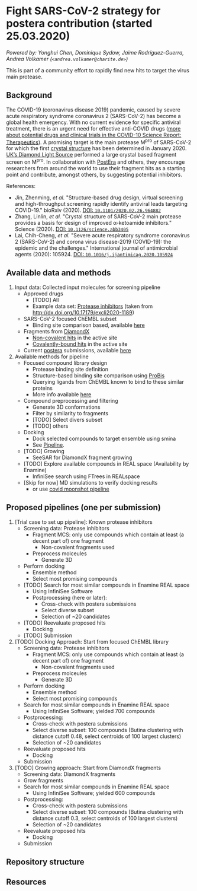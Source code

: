 # Fight SARS-CoV-2 strategy for postera contribution (started 25.03.2020)

_Powered by: Yonghui Chen, Dominique Sydow, Jaime Rodríguez-Guerra, Andrea Volkamer (`<andrea.volkamer@charite.de>`)_

This is part of a community effort to rapidly find new hits to target the virus main protease.

## Background
The COVID-19 (coronavirus disease 2019) pandemic, caused by severe acute respiratory syndrome coronavirus 2 (SARS-CoV-2) has become a global health emergency. With no current evidence for specific antiviral treatment, there is an urgent need for effective anti-COVID drugs ([more about potential drugs and clinical trials in the COVID-10 Science Report: Therapeutics](https://sph.nus.edu.sg/wp-content/uploads/2020/03/COVID-19-Science-Report-Therapeutics-30-Mar.pdf)). A promising target is the main protease M<sup>pro</sup> of SARS-CoV-2 for which the first [crystal structure](http://www.rcsb.org/structure/6LU7) has been determined in January 2020.  
[UK’s Diamond Light Source](https://www.diamond.ac.uk/covid-19/for-scientists/Main-protease-structure-and-XChem/Downloads.html) performed a large crystal based fragment screen on M<sup>pro</sup>. In collaboration with [PostEra](https://covid.postera.ai/covid) and others, they encourage researchers from around the world to use their fragment hits as a starting point and contribute, amongst others, by suggesting potential inhibitors. 

References:

* Jin, Zhenming, _et al._ "Structure-based drug design, virtual screening and high-throughput screening rapidly identify antiviral leads targeting COVID-19." bioRxiv (2020). [DOI: `10.1101/2020.02.26.964882`](https://www.biorxiv.org/content/10.1101/2020.02.26.964882v1)
* Zhang, Linlin, _et al._ "Crystal structure of SARS-CoV-2 main protease provides a basis for design of improved α-ketoamide inhibitors." Science (2020). [DOI: `10.1126/science.abb3405`](https://science.sciencemag.org/content/early/2020/03/20/science.abb3405)
* Lai, Chih-Cheng, _et al._ "Severe acute respiratory syndrome coronavirus 2 (SARS-CoV-2) and corona virus disease-2019 (COVID-19): the epidemic and the challenges." International journal of antimicrobial agents (2020): 105924. [DOI: `10.1016/j.ijantimicag.2020.105924`](https://www.sciencedirect.com/science/article/pii/S0924857920300674?via%3Dihub)


## Available data and methods
<!-- AV: Clear when done. -->
<!-- JRG: Summarize in # Resources -->

1. Input data: Collected input molecules for screening pipeline
    * Approved drugs
        * [TODO] All
        * Example data set: [Protease inhibitors](https://github.com/volkamerlab/covid19-SBapproach/blob/master/data/proteaseFDAdrugs.csv) (taken from http://dx.doi.org/10.17179/excli2020-1189)
    * SARS-CoV-2 focused ChEMBL subset
        * Binding site comparison based, available [here](https://github.com/volkamerlab/covid19-SBapproach/tree/master/data/focused_library_similar_proteins)
    * Fragments from [DiamondX](https://www.diamond.ac.uk/covid-19/for-scientists/Main-protease-structure-and-XChem/Downloads.html)
        * [Non-covalent hits](https://github.com/volkamerlab/covid19-SBapproach/blob/master/data/fragments/non_covalent_fragments_2D.sdf) in the active site
        * [Covalently-bound hits](https://github.com/volkamerlab/covid19-SBapproach/blob/master/data/fragments/covalent_fragments_2D.sdf) in the active site
    * Current [postera](https://covid.postera.ai/covid) submissions, available [here](https://github.com/volkamerlab/covid19-SBapproach/blob/master/data/covid_submissions_03_24_2020.xlsx)
2. Available methods for pipeline
    * Focused compound library design
        * Protease binding site definition
        * Structure-based binding site comparison using [ProBis](http://probis.cmm.ki.si/)
        * Querying ligands from ChEMBL known to bind to these similar proteins
        * More info available [here](https://github.com/volkamerlab/covid19-SBapproach/tree/master/code/focused_library_similar_proteins)
    * Compound preprocessing and filtering
        * Generate 3D conformations
        * Filter by similarity to fragments
        * [TODO] Select divers subset
        * [TODO] others
    * Docking
       * Dock selected compounds to target ensemble using smina
       * See [Pipeline](https://github.com/volkamerlab/covid19-SBapproach/tree/master/notebooks/Docking).
    * [TODO] Growing
      * SeeSAR for DiamondX fragment growing
    * [TODO] Explore available compounds in REAL space (Availability by Enamine)
        * InfiniSee search using FTrees in REALspace
    * [Skip for now] MD simulations to verify docking results
        * or use [covid moonshot pipeline](https://github.com/FoldingAtHome/covid-moonshot)

## Proposed pipelines (one per submission)
<!-- AV: Clear when done. -->

1. [Trial case to set up pipeline]: Known protease inhibitors
    * Screening data: Protease inhibitors
        * Fragment MCS: only use compounds which contain at least (a decent part of) one fragment
            * Non-covalent fragments used
        * Preprocess molceules
            * Generate 3D
    * Perform docking
        * Ensemble method
        * Select most promising compounds
    * [TODO] Search for most similar compounds in Enamine REAL space
        * Using InfiniSee Software
        * Postprocessing (here or later):
            * Cross-check with postera submissions
            * Select diverse subset
            * Selection of ~20 candidates
    * [TODO] Reevaluate proposed hits
        * Docking
    * [TODO] Submission
2. [TODO] Docking Approach: Start from focused ChEMBL library
    * Screening data: Protease inhibitors
        * Fragment MCS: only use compounds which contain at least (a decent part of) one fragment
            * Non-covalent fragments used
        * Preprocess molceules
            * Generate 3D
    * Perform docking
        * Ensemble method
        * Select most promising compounds
    * Search for most similar compounds in Enamine REAL space
        * Using InfiniSee Software; yielded 700 compounds
    * Postprocessing:
        * Cross-check with postera submissions
        * Select diverse subset: 100 compounds (Butina clustering with distance cutoff 0.48, select centroids of 100 largest clusters)
        * Selection of ~20 candidates
    * Reevaluate proposed hits
        * Docking
    * Submission
3. [TODO] Growing approach: Start from DiamondX fragments
    * Screening data: DiamondX fragments
    * Grow fragments
    * Search for most similar compounds in Enamine REAL space
        * Using InfiniSee Software; yielded 600 compounds
    * Postprocessing:
        * Cross-check with postera submissions
        * Select diverse subset: 100 compounds (Butina clustering with distance cutoff 0.3, select centroids of 100 largest clusters)
        * Selection of ~20 candidates
    * Reevaluate proposed hits
        * Docking
    * Submission

## Repository structure

<!-- JRG Fill this in -->

## Resources

<!-- AV: List proposed outputs here. -->
